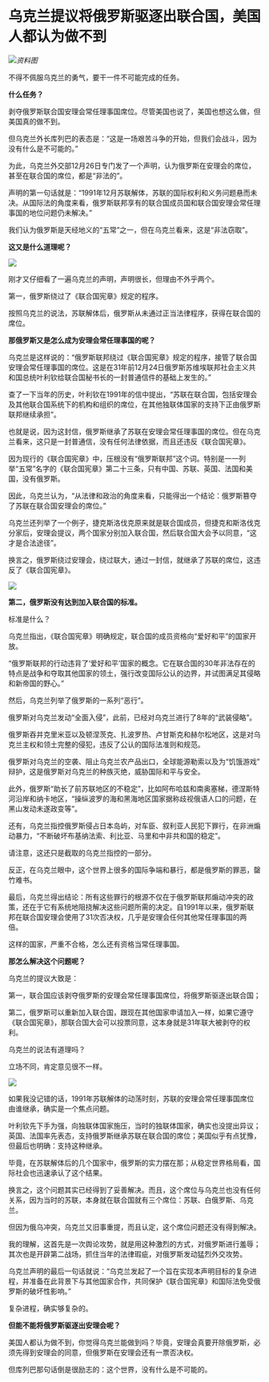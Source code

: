 # 乌克兰提议将俄罗斯驱逐出联合国，美国人都认为做不到

![](https://inews.gtimg.com/news_bt/OCvzB9estLG8qSWjDkoaVnCuvxL2c5-PlkqwrS4kKGOY8AA/1000)_资料图_

不得不佩服乌克兰的勇气，要干一件不可能完成的任务。

**什么任务？**

剥夺俄罗斯联合国安理会常任理事国席位。尽管美国也说了，美国也想这么做，但美国真的做不到。

但乌克兰外长库列巴的表态是：“这是一场艰苦斗争的开始，但我们会战斗，因为没有什么是不可能的。”

为此，乌克兰外交部12月26日专门发了一个声明，认为俄罗斯在安理会的席位，甚至在联合国的席位，都是“非法的”。

声明的第一句话就是：“1991年12月苏联解体，苏联的国际权利和义务问题悬而未决。从国际法的角度来看，俄罗斯联邦享有的联合国成员国和联合国安理会常任理事国的地位问题仍未解决。”

我们认为俄罗斯是天经地义的“五常”之一，但在乌克兰看来，这是“非法窃取”。

**这又是什么道理呢？**

![](https://inews.gtimg.com/news_bt/Oock3nrNvkouRKo6guFoEJoEwzlHaA8xmH39SSR5MKQwYAA/1000)

刚才又仔细看了一遍乌克兰的声明，声明很长，但理由不外乎两个。

第一，俄罗斯绕过了《联合国宪章》规定的程序。

按照乌克兰的说法，苏联解体后，俄罗斯从未通过正当法律程序，获得在联合国的席位。

**那俄罗斯又是怎么成为安理会常任理事国的呢？**

乌克兰是这样说的：“俄罗斯联邦绕过《联合国宪章》规定的程序，接管了联合国安理会常任理事国的席位。这是在31年前12月24日俄罗斯苏维埃联邦社会主义共和国总统叶利钦给联合国秘书长的一封普通信件的基础上发生的。”

查了一下当年的历史，叶利钦在1991年的信中提出，“苏联在联合国，包括安理会及其他联合国系统下的机构和组织的席位，在其他独联体国家的支持下正由俄罗斯联邦继续承担”。

也就是说，因为这封信，俄罗斯继承了苏联在安理会常任理事国的席位。但在乌克兰看来，这只是一封普通信，没有任何法律依据，而且还违反《联合国宪章》。

因为现行的《联合国宪章》中，压根没有“俄罗斯联邦”这个词。特别是一一列举“五常”名字的《联合国宪章》第二十三条，只有中国、苏联、英国、法国和美国，没有俄罗斯。

因此，乌克兰认为，“从法律和政治的角度来看，只能得出一个结论：俄罗斯篡夺了苏联在联合国安理会的席位。”

乌克兰还列举了一个例子，捷克斯洛伐克原来就是联合国成员，但捷克和斯洛伐克分家后，安理会提议，两个国家分别加入联合国，然后联合国大会予以同意，“这才是合法途径”。

换言之，俄罗斯绕过安理会，绕过联大，通过一封信，就继承了苏联的席位，这违反了《联合国宪章》。

![](https://inews.gtimg.com/news_bt/OzKXVLJ08-1y3jnOAOxRySosNVMxrhCLavxxpefbK10GAAA/1000)

**第二，俄罗斯没有达到加入联合国的标准。**

标准是什么？

乌克兰指出，《联合国宪章》明确规定，联合国的成员资格向“爱好和平”的国家开放。

“俄罗斯联邦的行动违背了‘爱好和平’国家的概念。它在联合国的30年非法存在的特点是战争和夺取其他国家的领土，强行改变国际公认的边界，并试图满足其侵略和新帝国的野心。”

然后，乌克兰列举了俄罗斯的一系列“恶行”。

俄罗斯对乌克兰发动“全面入侵”，此前，已经对乌克兰进行了8年的“武装侵略”。

俄罗斯吞并克里米亚以及顿涅茨克、扎波罗热、卢甘斯克和赫尔松地区，这是对乌克兰主权和领土完整的侵犯，违反了公认的国际法准则和规范。

俄罗斯对乌克兰的空袭、阻止乌克兰农产品出口，全球能源勒索以及为“饥饿游戏” 辩护，这是俄罗斯对乌克兰的种族灭绝，威胁国际和平与安全。

此外，俄罗斯“助长了前苏联地区的不稳定”，比如阿布哈兹和南奥塞梯，德涅斯特河沿岸和纳卡地区，“操纵波罗的海和黑海地区国家据称歧视俄语人口的问题，在黑山发动未遂政变等”。

还有，乌克兰指控俄罗斯侵占日本岛屿，对车臣、叙利亚人民犯下罪行，在非洲煽动暴力，“不断破坏布基纳法索、利比亚、马里和中非共和国的稳定”。

请注意，这还只是截取的乌克兰指控的一部分。

反正，在乌克兰眼中，这个世界上很多的国际争端和暴行，都是俄罗斯的罪恶，罄竹难书。

最后，乌克兰得出结论：所有这些罪行的根源不仅在于俄罗斯联邦煽动冲突的政策，还在于它有系统地阻挠解决这些问题所需的决定。自1991年以来，俄罗斯联邦在联合国安理会使用了31次否决权，几乎是安理会任何其他常任理事国的两倍。

这样的国家，严重不合格，怎么还有资格当常任理事国。

**那怎么解决这个问题呢？**

乌克兰的提议大致是：

第一，联合国应该剥夺俄罗斯的安理会常任理事国席位，将俄罗斯驱逐出联合国；

第二，俄罗斯可以重新加入联合国，跟现在其他国家申请加入一样，如果它遵守《联合国宪章》，那联合国大会可以投票同意，这本身就是31年联大被剥夺的权利。

乌克兰的说法有道理吗？

立场不同，肯定意见很不一样。

![](https://inews.gtimg.com/news_bt/OLHUbgbIclRV183quaM0auxyvVoptd9lXr-6HqEZvLVYAAA/1000)

如果我没记错的话，1991年苏联解体的动荡时刻，苏联的安理会常任理事国席位由谁继承，确实是一个焦点问题。

叶利钦先下手为强，向独联体国家施压，当时的独联体国家，确实也没提出异议；英国、法国率先表态，支持俄罗斯继承苏联在联合国的席位；美国似乎有点犹豫，但最后也明确：支持这种继承。

毕竟，在苏联解体后的几个国家中，俄罗斯的实力摆在那；从稳定世界格局看，国际社会也迅速承认了这个结果。

换言之，这个问题其实已经得到了妥善解决。而且，这个席位与乌克兰也没有任何关系，因为当时的苏联，本身就在联合国就有三个席位：苏联、白俄罗斯、乌克兰。

但因为俄乌冲突，乌克兰又旧事重提，而且认定，这个席位问题还没有得到解决。

我的理解，这首先是一次舆论攻势，就是用这种激烈的方式，对俄罗斯进行羞辱；其次也是开辟第二战场，抓住当年的法律瑕疵，对俄罗斯发动猛烈外交攻势。

乌克兰声明的最后一句话就说：“乌克兰发起了一个旨在实现本声明目标的复杂进程，并准备在此背景下与其他国家合作，共同保护《联合国宪章》和国际法免受俄罗斯的破坏性影响。”

复杂进程，确实够复杂的。

**但能不能将俄罗斯驱逐出安理会呢？**

美国人都认为做不到，你觉得乌克兰能做到吗？毕竟，安理会真要开除俄罗斯，必须先得到安理会的同意，但俄罗斯在安理会还有一票否决权。

但库列巴那句话倒是很励志的：这个世界，没有什么是不可能的。​

